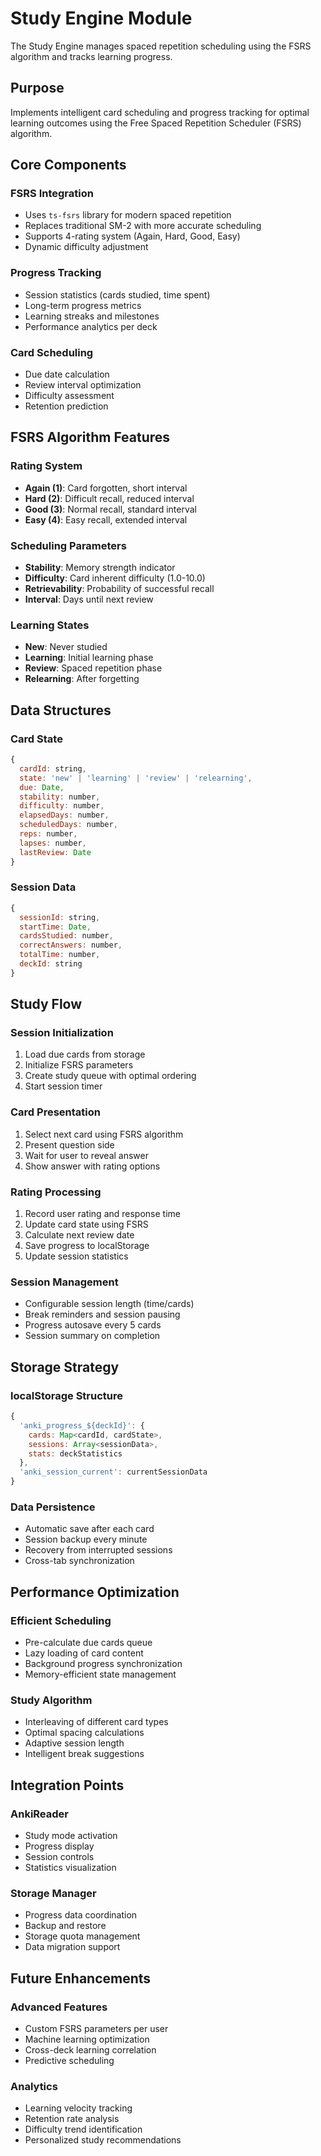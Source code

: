 # Study Engine Module

The Study Engine manages spaced repetition scheduling using the FSRS algorithm and tracks learning progress.

## Purpose

Implements intelligent card scheduling and progress tracking for optimal learning outcomes using the Free Spaced Repetition Scheduler (FSRS) algorithm.

## Core Components

### FSRS Integration
- Uses `ts-fsrs` library for modern spaced repetition
- Replaces traditional SM-2 with more accurate scheduling
- Supports 4-rating system (Again, Hard, Good, Easy)
- Dynamic difficulty adjustment

### Progress Tracking
- Session statistics (cards studied, time spent)
- Long-term progress metrics
- Learning streaks and milestones
- Performance analytics per deck

### Card Scheduling
- Due date calculation
- Review interval optimization
- Difficulty assessment
- Retention prediction

## FSRS Algorithm Features

### Rating System
- **Again (1)**: Card forgotten, short interval
- **Hard (2)**: Difficult recall, reduced interval  
- **Good (3)**: Normal recall, standard interval
- **Easy (4)**: Easy recall, extended interval

### Scheduling Parameters
- **Stability**: Memory strength indicator
- **Difficulty**: Card inherent difficulty (1.0-10.0)
- **Retrievability**: Probability of successful recall
- **Interval**: Days until next review

### Learning States
- **New**: Never studied
- **Learning**: Initial learning phase
- **Review**: Spaced repetition phase
- **Relearning**: After forgetting

## Data Structures

### Card State
```javascript
{
  cardId: string,
  state: 'new' | 'learning' | 'review' | 'relearning',
  due: Date,
  stability: number,
  difficulty: number,
  elapsedDays: number,
  scheduledDays: number,
  reps: number,
  lapses: number,
  lastReview: Date
}
```

### Session Data
```javascript
{
  sessionId: string,
  startTime: Date,
  cardsStudied: number,
  correctAnswers: number,
  totalTime: number,
  deckId: string
}
```

## Study Flow

### Session Initialization
1. Load due cards from storage
2. Initialize FSRS parameters
3. Create study queue with optimal ordering
4. Start session timer

### Card Presentation
1. Select next card using FSRS algorithm
2. Present question side
3. Wait for user to reveal answer
4. Show answer with rating options

### Rating Processing
1. Record user rating and response time
2. Update card state using FSRS
3. Calculate next review date
4. Save progress to localStorage
5. Update session statistics

### Session Management
- Configurable session length (time/cards)
- Break reminders and session pausing
- Progress autosave every 5 cards
- Session summary on completion

## Storage Strategy

### localStorage Structure
```javascript
{
  'anki_progress_${deckId}': {
    cards: Map<cardId, cardState>,
    sessions: Array<sessionData>,
    stats: deckStatistics
  },
  'anki_session_current': currentSessionData
}
```

### Data Persistence
- Automatic save after each card
- Session backup every minute
- Recovery from interrupted sessions
- Cross-tab synchronization

## Performance Optimization

### Efficient Scheduling
- Pre-calculate due cards queue
- Lazy loading of card content
- Background progress synchronization
- Memory-efficient state management

### Study Algorithm
- Interleaving of different card types
- Optimal spacing calculations
- Adaptive session length
- Intelligent break suggestions

## Integration Points

### AnkiReader
- Study mode activation
- Progress display
- Session controls
- Statistics visualization

### Storage Manager
- Progress data coordination
- Backup and restore
- Storage quota management
- Data migration support

## Future Enhancements

### Advanced Features
- Custom FSRS parameters per user
- Machine learning optimization
- Cross-deck learning correlation
- Predictive scheduling

### Analytics
- Learning velocity tracking
- Retention rate analysis
- Difficulty trend identification
- Personalized study recommendations
